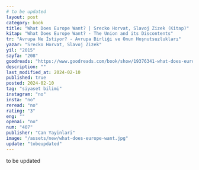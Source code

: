 ```yaml
---
# to be updated
layout: post
category: book
title: "What Does Europe Want? | Srecko Horvat, Slavoj Zizek (Kitap)"
kitap: "What Does Europe Want? - The Union and its Discontents"
tr: "Avrupa Ne İstiyor? - Avrupa Birliği ve Onun Hoşnutsuzlukları"
yazar: "Srecko Horvat, Slavoj Zizek"
yil: "2015"
sayfa: "208"
goodreads: "https://www.goodreads.com/book/show/19376341-what-does-europe-want"
description: ""
last_modified_at: 2024-02-10
published: true
posted: 2024-02-10
tag: "siyaset bilimi"
instagram: "no"
insta: "no"
reread: "no"
rating: "3"
eng: ""
openai: "no"
num: "407"
publisher: "Can Yayinlari"
image: "/assets/new/what-does-europe-want.jpg"
update: "tobeupdated"
---
```


to be updated
